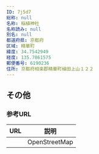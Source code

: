 ```yaml
---
ID: 7j5d7
総称: null
名称: 稲植神社
名称読み: null
別名: null
都道府県: 京都府
区域: 精華町
緯度: 34.7542949
経度: 135.7861575
郵便番号: 6190236
住所: 京都府相楽郡精華町植田上山１２２
---
```


## その他

### 参考URL

| URL | 説明          |
| --- | ------------- |
|     | OpenStreetMap |
